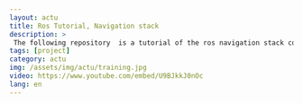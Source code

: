 ```yaml
---
layout: actu
title: Ros Tutorial, Navigation stack
description: > 
 The following repository  is a tutorial of the ros navigation stack configuration, including inflate layer, obstacle layer, 3d obsctacle detection, local and global costmap. https://github.com/jacques-saraydaryan/training-turtlebot-simulator-student 
tags: [project]
category: actu
img: /assets/img/actu/training.jpg
video: https://www.youtube.com/embed/U9BJkkJ0nOc
lang: en
---
```

